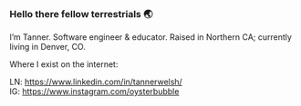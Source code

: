 ### Hello there fellow terrestrials 🌏

I’m Tanner. Software engineer & educator.
Raised in Northern CA; currently living in Denver, CO.

Where I exist on the internet:

LN: https://www.linkedin.com/in/tannerwelsh/
<br>IG: https://www.instagram.com/oysterbubble

